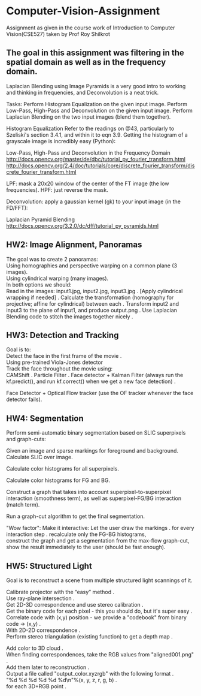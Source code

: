 # Computer-Vision-Assignment
Assignment as given in the course work of Introduction to Computer Vision(CSE527) taken by Prof Roy Shilkrot

## The goal in this assignment was filtering in the spatial domain as well as in the frequency domain.

Laplacian Blending using Image Pyramids is a very good intro to working and thinking in frequencies, and Deconvolution is a neat trick.

Tasks:
Perform Histogram Equalization on the given input image.
Perform Low-Pass, High-Pass and Deconvolution on the given input image.
Perform Laplacian Blending on the two input images (blend them together).

Histogram Equalization
Refer to the readings on @43, particularly to Szeliski's section 3.4.1, and within it to eqn 3.9.
Getting the histogram of a grayscale image is incredibly easy (Python):

Low-Pass, High-Pass and Deconvolution in the Frequency Domain
http://docs.opencv.org/master/de/dbc/tutorial_py_fourier_transform.html
http://docs.opencv.org/2.4/doc/tutorials/core/discrete_fourier_transform/discrete_fourier_transform.html

LPF: mask a 20x20 window of the center of the FT image (the low frequencies).
HPF: just reverse the mask.

Deconvolution: apply a gaussian kernel (gk) to your input image (in the FD/FFT):

Laplacian Pyramid Blending
http://docs.opencv.org/3.2.0/dc/dff/tutorial_py_pyramids.html


## HW2: Image Alignment, Panoramas

The goal was to create 2 panoramas:  
Using homographies and perspective warping on a common plane (3 images).  
Using cylindrical warping (many images).  
In both options we should:  
Read in the images: input1.jpg, input2.jpg, input3.jpg . 
[Apply cylindrical wrapping if needed] . 
Calculate the transformation (homography for projective; affine for cylindrical) between each . 
Transform input2 and input3 to the plane of input1, and produce output.png . 
Use Laplacian Blending code to stitch the images together nicely . 



## HW3: Detection and Tracking 
Goal is to:  
Detect the face in the first frame of the movie .  
Using pre-trained Viola-Jones detector  
Track the face throughout the movie using:  
CAMShift . 
Particle Filter . 
Face detector + Kalman Filter (always run the kf.predict(), and run kf.correct() when we get a new face detection) . 

Face Detector + Optical Flow tracker (use the OF tracker whenever the face detector fails).  


## HW4: Segmentation
Perform semi-automatic binary segmentation based on SLIC superpixels and graph-cuts:

Given an image and sparse markings for foreground and background.  
Calculate SLIC over image.   

Calculate color histograms for all superpixels.  

Calculate color histograms for FG and BG.  

Construct a graph that takes into account superpixel-to-superpixel interaction (smoothness term), as well as superpixel-FG/BG interaction (match term).  

Run a graph-cut algorithm to get the final segmentation.  


"Wow factor":
Make it interactive: Let the user draw the markings . 
for every interaction step . 
recalculate only the FG-BG histograms,  
construct the graph and get a segmentation from the max-flow graph-cut,  
show the result immediately to the user (should be fast enough).  


## HW5: Structured Light

Goal is to reconstruct a scene from multiple structured light scannings of it.

Calibrate projector with the “easy” method .  
Use ray-plane intersection .  
Get 2D-3D correspondence and use stereo calibration .  
Get the binary code for each pixel - this you should do, but it's super easy .  
Correlate code with (x,y) position - we provide a "codebook" from binary code -> (x,y) .  
With 2D-2D correspondence .  
Perform stereo triangulation (existing function) to get a depth map .  
 
Add color to 3D cloud .  
When finding correspondences, take the RGB values from "aligned001.png" .  
Add them later to reconstruction .  
Output a file called "output_color.xyzrgb" with the following format .  
"%d %d %d %d %d %d\n"%(x, y, z, r, g, b) .  
for each 3D+RGB point .  
